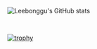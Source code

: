 ![Leebonggu's GitHub stats](https://github-readme-stats.vercel.app/api?username=Leebonggu&show_icons=true&theme=radical)

<br />

[![trophy](https://github-profile-trophy.vercel.app/?username=Leebonggu&theme=flat&column=7)](https://github.com/ryo-ma/github-profile-trophy)

